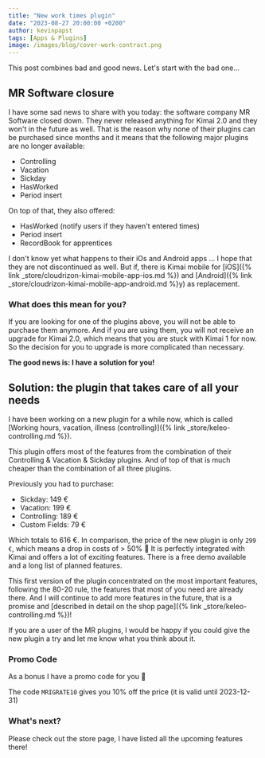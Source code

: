 ```yaml
---
title: "New work times plugin"
date: "2023-08-27 20:00:00 +0200"
author: kevinpapst
tags: [Apps & Plugins]
image: /images/blog/cover-work-contract.png
---
```


This post combines bad and good news. Let's start with the bad one...

## MR Software closure

I have some sad news to share with you today: the software company MR Software closed down. 
They never released anything for Kimai 2.0 and they won't in the future as well.
That is the reason why none of their plugins can be purchased since months and it means that the following major plugins are no longer available:

- Controlling
- Vacation
- Sickday
- HasWorked
- Period insert

On top of that, they also offered:

- HasWorked (notify users if they haven't entered times)
- Period insert
- RecordBook for apprentices

I don't know yet what happens to their iOs and Android apps ... I hope that they are not discontinued as well.
But if, there is Kimai mobile for [iOS]({% link _store/cloudrizon-kimai-mobile-app-ios.md %}) and [Android]({% link _store/cloudrizon-kimai-mobile-app-android.md %}y) as replacement.

### What does this mean for you?

If you are looking for one of the plugins above, you will not be able to purchase them anymore.
And if you are using them, you will not receive an upgrade for Kimai 2.0, which means that you are stuck with Kimai 1 for now. 
So the decision for you to upgrade is more complicated than necessary.

**The good news is: I have a solution for you!**

## Solution: the plugin that takes care of all your needs

I have been working on a new plugin for a while now, which is called [Working hours, vacation, illness (controlling)]({% link _store/keleo-controlling.md %}).

This plugin offers most of the features from the combination of their Controlling & Vacation & Sickday plugins.
And of top of that is much cheaper than the combination of all three plugins.

Previously you had to purchase:

- Sickday: 149 €
- Vacation: 199 €
- Controlling: 189 €
- Custom Fields: 79 €

Which totals to 616 €. In comparison, the price of the new plugin is only `299 €`, which means a drop in costs of > 50% 🚀
It is perfectly integrated with Kimai and offers a lot of exciting features.
There is a free demo available and a long list of planned features.

This first version of the plugin concentrated on the most important features, following the 80-20 rule, the features that most of you need are already there.
And I will continue to add more features in the future, that is a promise and [described in detail on the shop page]({% link _store/keleo-controlling.md %})!

If you are a user of the MR plugins, I would be happy if you could give the new plugin a try and let me know what you think about it.

### Promo Code

As a bonus I have a promo code for you 🦄

The code `MRIGRATE10` gives you 10% off the price (it is valid until 2023-12-31) 

### What's next?

Please check out the store page, I have listed all the upcoming features there!
